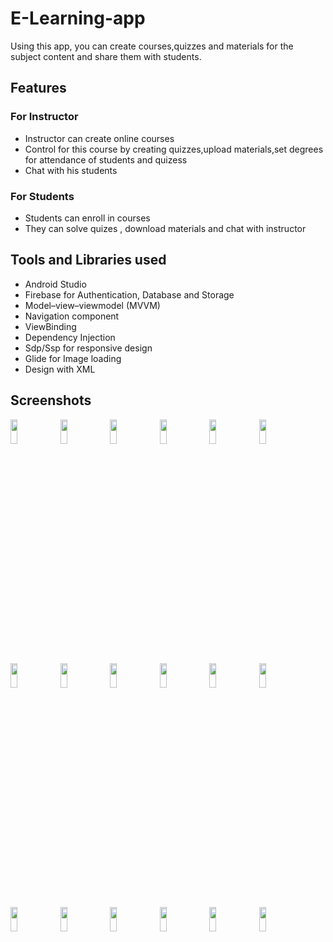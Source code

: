 # E-Learning-app
   Using this app, you can create courses,quizzes and materials for the subject content and share them with students.
## Features
   ### For Instructor
- Instructor can create online courses  
- Control for this course by creating quizzes,upload materials,set degrees for attendance of students and quizess
- Chat with his students

### For Students
- Students can enroll in courses  
- They can solve quizes , download materials and chat with instructor   
## Tools and Libraries used
- Android Studio
- Firebase for Authentication, Database and Storage
- Model–view–viewmodel (MVVM)
- Navigation component
- ViewBinding 
- Dependency Injection 
- Sdp/Ssp for responsive design
- Glide for Image loading
- Design with XML
 ## Screenshots 
<img src="https://user-images.githubusercontent.com/80759221/217429013-22bb52e6-993c-43b2-b48f-5032e569caf5.jpg" width="15%" height="10%"> <img src="https://user-images.githubusercontent.com/80759221/217429027-72fd5890-813b-454b-984d-d35fb4df3617.jpg" width="15%" height="10%">
<img src="https://user-images.githubusercontent.com/80759221/217429029-857b3457-d472-4d3f-b3f2-de1597434457.jpg" width="15%" height="10%">
<img src="https://user-images.githubusercontent.com/80759221/217429030-308922e9-dd29-4dfd-aa1f-d7a515c351f5.jpg" width="15%" height="10%">
<img src="https://user-images.githubusercontent.com/80759221/217429034-22abddd8-17ab-427b-8f94-ee5b5db302c2.jpg" width="15%" height="10%">
<img src="https://user-images.githubusercontent.com/80759221/217429038-4126cfee-c982-47d8-b404-bf2f7c89aed6.jpg" width="15%" height="10%">
<img src="https://user-images.githubusercontent.com/80759221/217429042-cd8bba85-2012-4e3e-8d4d-d7a1fb6e9e59.jpg" width="15%" height="10%">
<img src="https://user-images.githubusercontent.com/80759221/217429047-dd57eb62-5506-4c87-865b-35914043ef8f.jpg" width="15%" height="10%">
<img src="https://user-images.githubusercontent.com/80759221/217429055-c9a5d212-9149-4097-b51d-5e73e7ed21e7.jpg" width="15%" height="10%">
<img src="https://user-images.githubusercontent.com/80759221/217429061-a6378b9c-db23-42d5-8de5-41cb6d3509d2.jpg" width="15%" height="10%">
<img src="https://user-images.githubusercontent.com/80759221/217429065-baf974ef-7a33-41bd-8ae4-f5258c35d5fc.jpg" width="15%" height="10%">
 <img src="https://user-images.githubusercontent.com/80759221/217431899-15c8621e-b5d7-4888-853f-bcb662b6897a.jpg" width="15%" height="10%">  <img src="https://user-images.githubusercontent.com/80759221/217431901-d35c6c37-4e4b-42ef-a816-69c6ec6faeed.jpg" width="15%" height="10%">
 <img src="https://user-images.githubusercontent.com/80759221/217431902-14435bc3-8f46-45da-a3cd-7fbd6d6516ba.jpg" width="15%" height="10%">
 <img src="https://user-images.githubusercontent.com/80759221/217431903-15b43742-41f0-4f9c-bc8c-edd898a9c2de.jpg" width="15%" height="10%">
 <img src="https://user-images.githubusercontent.com/80759221/217431905-7e1bee05-76a7-4165-b382-28e74f0eebaf.jpg" width="15%" height="10%">
 <img src="https://user-images.githubusercontent.com/80759221/217431906-40fbe635-52b8-4500-b0f2-c7830066760a.jpg" width="15%" height="10%">
 <img src="https://user-images.githubusercontent.com/80759221/217431909-b01ff34e-6c5c-4dbd-9ec5-495c8723a557.jpg" width="15%" height="10%">
 
